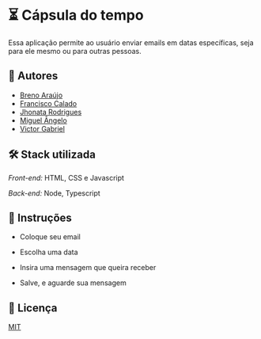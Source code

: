 # ⏳ Cápsula do tempo

Essa aplicação permite ao usuário enviar emails em datas específicas, seja para ele mesmo ou para outras pessoas.

## 👥 Autores

- [Breno Araújo](https://github.com/BrenoHaraujo2503)
- [Francisco Calado](https://github.com/fmcalado)
- [Jhonata Rodrigues](https://github.com/mathdothings)
- [Miguel Ângelo](https://github.com/miguel5g)
- [Victor Gabriel](https://github.com/victorbr988)

## 🛠 Stack utilizada

_Front-end:_ HTML, CSS e Javascript

_Back-end:_ Node, Typescript

## 📝 Instruções

- Coloque seu email

- Escolha uma data

- Insira uma mensagem que queira receber

- Salve, e aguarde sua mensagem

## 📃 Licença

[MIT](./LICENSE)
